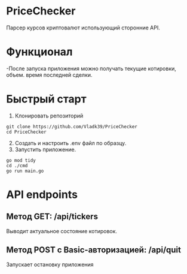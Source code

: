 #  PriceChecker 
Парсер курсов криптовалют использующий сторонние API.
#  Функционал
-После запуска приложения можно получать текущие котировки, объем. время последней сделки.
#  Быстрый старт
1. Клонировать репозиторий 
```
git clone https://github.com/Vladk39/PriceChecker
cd PriceChecker
```
2. Создать и настроить .env файл по образцу.
3. Запустить приложение.
```
go mod tidy
cd ./cmd
go run main.go
```

#  API  endpoints
## Метод GET: /api/tickers 
Выводит актуальное состояние котировок.
## Метод  POST с Basic-авторизацией: /api/quit
Запускает остановку приложения

